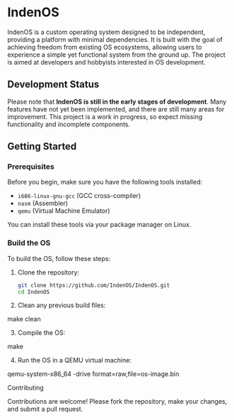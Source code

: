 # IndenOS

IndenOS is a custom operating system designed to be independent, providing a platform with minimal dependencies. It is built with the goal of achieving freedom from existing OS ecosystems, allowing users to experience a simple yet functional system from the ground up. The project is aimed at developers and hobbyists interested in OS development.

## Development Status

Please note that **IndenOS is still in the early stages of development**. Many features have not yet been implemented, and there are still many areas for improvement. This project is a work in progress, so expect missing functionality and incomplete components.

## Getting Started

### Prerequisites

Before you begin, make sure you have the following tools installed:
- `i686-linux-gnu-gcc` (GCC cross-compiler)
- `nasm` (Assembler)
- `qemu` (Virtual Machine Emulator)

You can install these tools via your package manager on Linux.

### Build the OS

To build the OS, follow these steps:

1. Clone the repository:
   ```bash
   git clone https://github.com/IndenOS/IndenOS.git
   cd IndenOS

2. Clean any previous build files:

make clean


3. Compile the OS:

make


4. Run the OS in a QEMU virtual machine:

qemu-system-x86_64 -drive format=raw,file=os-image.bin



Contributing

Contributions are welcome! Please fork the repository, make your changes, and submit a pull request.



